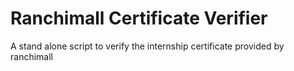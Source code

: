# Ranchimall Certificate Verifier
A stand alone script to verify the internship certificate provided by ranchimall